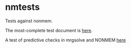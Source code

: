 # nmtests

Tests against nonmem.

The most-complete test document is [here](nmtest4.md).

A test of predictive checks in mrgsolve and NONMEM [here](nmtest5.md)


